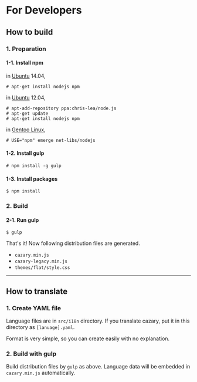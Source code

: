 For Developers
==============

## How to build

### 1. Preparation

#### 1-1. Install npm

in [Ubuntu](http://www.ubuntu.com/) 14.04,

    # apt-get install nodejs npm

in [Ubuntu](http://www.ubuntu.com/) 12.04,

    # apt-add-repository ppa:chris-lea/node.js
    # apt-get update
    # apt-get install nodejs npm

in [Gentoo Linux](https://www.gentoo.org/),

    # USE="npm" emerge net-libs/nodejs

#### 1-2. Install gulp

    # npm install -g gulp

#### 1-3. Install packages

    $ npm install

### 2. Build

#### 2-1. Run gulp

    $ gulp

That's it! Now following distribution files are generated.
* `cazary.min.js`
* `cazary-legacy.min.js`
* `themes/flat/style.css`

---

## How to translate

### 1. Create YAML file

Language files are in `src/i18n` directory.
If you translate cazary, put it in this directory as `[lanuage].yaml`.

Format is very simple, so you can create easily with no explanation.

### 2. Build with gulp

Build distribution files by `gulp` as above.
Language data will be embedded in `cazary.min.js` automatically.
